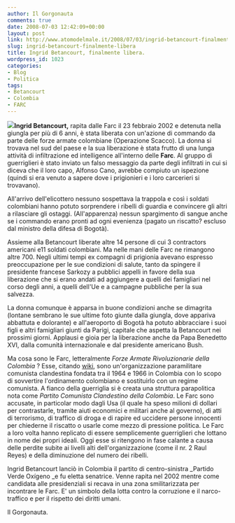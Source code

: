 ```yaml
---
author: Il Gorgonauta
comments: true
date: 2008-07-03 12:42:09+00:00
layout: post
link: http://www.atomodelmale.it/2008/07/03/ingrid-betancourt-finalmente-libera/
slug: ingrid-betancourt-finalmente-libera
title: Ingrid Betancourt, finalmente libera.
wordpress_id: 1023
categories:
- Blog
- Politica
tags:
- Betancourt
- Colombia
- FARC
---
```


![](http://www.atomodelmale.it/wp-content/uploads/2008/10/ingrid-betancourt-202x300.jpg)**Ingrid Betancourt,** rapita dalle Farc il 23 febbraio 2002 e detenuta nella giungla per più di 6 anni, è stata liberata con un'azione di commando da parte delle forze armate colombiane (Operazione Scacco). La donna si trovava nel sud del paese e la sua liberazione è stata frutto di una lunga attività di infiltrazione ed intelligence all'interno delle **Farc**. Al gruppo di guerriglieri è stato inviato un falso messaggio da parte degli infiltrati in cui si diceva che il loro capo, Alfonso Cano, avrebbe compiuto un ispezione (quindi si era venuto a sapere dove i prigionieri e i loro carcerieri si trovavano).

All'arrivo dell'elicottero nessuno sospettava la trappola e così i soldati colombiani hanno potuto sorprendere i ribelli di guardia e convincere gli altri a rilasciare gli ostaggi. (All'apparenza) nessun spargimento di sangue anche se i commando erano pronti ad ogni evenienza (pagato un riscatto? escluso dal ministro della difesa di Bogotà).

Assieme alla Betancourt liberate altre 14 persone di cui 3 contractors americani e11 soldati colombiani. Ma nelle mani delle Farc ne rimangono altre 700. Negli ultimi tempi ex compagni di prigionia avevano espresso preoccupazione per le sue condizioni di salute, tanto da spingere il presidente francese Sarkozy a pubblici appelli in favore della sua liberazione che si erano andati ad aggiungere a quelli dei famigliari nel corso degli anni, a quelli dell'Ue e a campagne pubbliche per la sua salvezza.

<!-- more -->


La donna comunque è apparsa in buone condizioni anche se dimagrita (lontane sembrano le sue ultime foto giunte dalla giungla, dove appariva abbattuta e dolorante) e all'aeroporto di Bogotà ha potuto abbracciare i suoi figli e altri famigliari giunti da Parigi, capitale che aspetta la Betancourt nei prossimi giorni. Applausi e gioia per la liberazione anche da Papa Benedetto XVI, dalla comunità internazionale e dal presidente americano Bush.

Ma cosa sono le Farc, letteralmente _Forze Armate Rivoluzionarie della Colombia_ ? Esse, citando [wiki](http://it.wikipedia.org/wiki/Forze_Armate_Rivoluzionarie_della_Colombia), sono un'organizzazione paramilitare comunista clandestina fondata tra il 1964 e 1966 in Colombia con lo scopo di sovvertire l'ordinamento colombiano e sostituirlo con un regime comunista. A fianco della guerriglia si è  creata una struttura parapolitica nota come _Partito Comunista Clandestino della Colombia_. Le Farc sono accusate, in particolar modo dagli Usa (il quale ha speso milioni di dollari per contrastarle, tramite aiuti economici e militari anche al governo), di atti di terrorismo, di traffico di droga e di rapire ed uccidere persone innocenti per chiederne il riscatto o usarle come mezzo di pressione politica. Le Farc a loro volta hanno replicato di essere semplicemente guerriglieri che lottano in nome dei propri ideali. Oggi esse si ritengono in fase calante a causa delle perdite subite ai livelli alti dell'organizzazione (come il nr. 2 Raul Reyes) e della diminuzione del numero dei ribelli.

Ingrid Betancourt lanciò in Colombia il partito di centro-sinistra _Partido Verde Oxígeno _e fu eletta senatrice. Venne rapita nel 2002 mentre come candidata alle presidenziali si recava in una zona smilitarizzata per incontrare le Farc. E' un simbolo della lotta contro la corruzione e il narco-traffico e per il rispetto dei diritti umani.

Il Gorgonauta.
